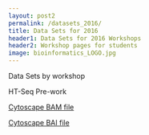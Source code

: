 ```yaml
---
layout: post2
permalink: /datasets_2016/
title: Data Sets for 2016
header1: Data Sets for 2016 Workshops
header2: Workshop pages for students
image: bioinformatics_LOGO.jpg
---
```


Data Sets by workshop

HT-Seq Pre-work

[Cytoscape BAM file](https://github.com/bioinformatics-ca/bioinformatics-ca.github.io/blob/master/data_sets/HCC1143.normal.21.19M-20M.bam)

[Cytoscape BAI file](https://github.com/bioinformatics-ca/bioinformatics-ca.github.io/blob/master/data_sets/HCC1143.normal.21.19M-20M.bam.bai)
